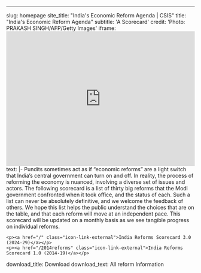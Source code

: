 ---
slug: homepage
site_title: "India's Economic Reform Agenda | CSIS"
title: "India's Economic Reform Agenda"
subtitle: 'A Scorecard'
credit: 'Photo: PRAKASH SINGH/AFP/Getty Images'
iframe: <iframe title="Modi Economic Reforms Scorecard" width="100%" height="360" src="https://www.youtube.com/embed/JL5oEXngen4?rel=0" frameborder="0" allowfullscreen=""></iframe>
text:  |-
    Pundits sometimes act as if “economic reforms” are a light switch that India’s central government can turn on and off. In reality, the process of reforming the economy is nuanced, involving a diverse set of issues and actors. The following scorecard is a list of thirty big reforms that the Modi government confronted when it took office, and the status of each. Such a list can never be absolutely definitive, and we welcome the feedback of others. We hope this list helps the public understand the choices that are on the table, and that each reform will move at an independent pace. This scorecard will be updated on a monthly basis as we see tangible progress on individual reforms.

    <p><a href="/" class="icon-link-external">India Reforms Scorecard 3.0 (2024-29)</a></p>
    <p><a href="/2014reforms" class="icon-link-external">India Reforms Scorecard 1.0 (2014-19)</a></p>

download_title: Download
download_text: All reform Information
